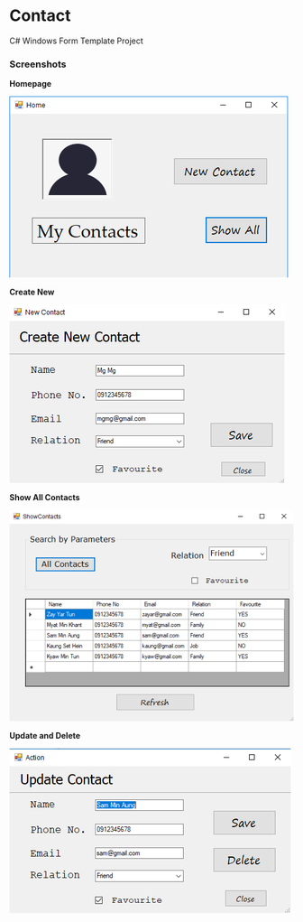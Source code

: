 # Contact
C# Windows Form Template Project

### Screenshots

**Homepage**

![Homepage SS](https://github.com/myatthu-mm/Contact/blob/master/ss/one.png)

**Create New**

![Create New](https://github.com/myatthu-mm/Contact/blob/master/ss/two.png)

**Show All Contacts**

![Show All Contacts](https://github.com/myatthu-mm/Contact/blob/master/ss/three.png)

**Update and Delete**

![Show All Contacts](https://github.com/myatthu-mm/Contact/blob/master/ss/four.png)

